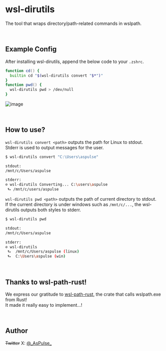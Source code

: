 # wsl-dirutils
The tool that wraps directory/path-related commands in wslpath.

<br />

## Example Config

After installing wsl-dirutils, append the below code to your `.zshrc`.
```zsh
function cd() {
  builtin cd "$(wsl-dirutils convert "$*")"
}
function pwd() {
  wsl-dirutils pwd > /dev/null
}
```
![image](https://github.com/AsPulse/wsl-dirutils/assets/84216737/cfe4f0cb-8b06-4a84-abb6-392587ab0d40)


<br />

## How to use?

`wsl-dirutils convert <path>` outputs the path for Linux to stdout.  
Stderr is used to output messages for the user.

```bash
$ wsl-dirutils convert "C:\Users\aspulse"

stdout:
/mnt/c/Users/aspulse

stderr:
⊘ wsl-dirutils Converting... C:\users\aspulse
 ⮑ /mnt/c/users/aspulse
```

`wsl-dirutils pwd <path>` outputs the path of current directory to stdout.  
If the current directory is under windows such as `/mnt/c/...`, the wsl-dirutils outputs both styles to stderr.
```bash
$ wsl-dirutils pwd

stdout:
/mnt/c/Users/aspulse

stderr:
⊘ wsl-dirutils
 ⮑  /mnt/c/Users/aspulse (linux)
 ⮑  C:\Users\aspulse (win)
```

<br />

## Thanks to wsl-path-rust! 

We express our gratitude to [wsl-path-rust](https://github.com/pratikpc/wsl-path-rust), the crate that calls wslpath.exe from Rust!  
It made it really easy to implement...!

<br />

## Author

~~Twitter~~ X: [@\_AsPulse\_](https://x.com/_AsPulse_)


